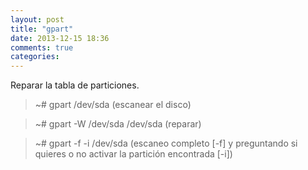 ```yaml
---
layout: post
title: "gpart"
date: 2013-12-15 18:36
comments: true
categories: 
---
```

Reparar la tabla de particiones.

>~# gpart /dev/sda (escanear el disco)

>~# gpart -W /dev/sda /dev/sda (reparar)

>~# gpart -f -i /dev/sda (escaneo completo [-f] y preguntando si quieres o no activar la partición encontrada [-i])

